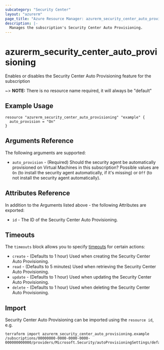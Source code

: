 ```yaml
---
subcategory: "Security Center"
layout: "azurerm"
page_title: "Azure Resource Manager: azurerm_security_center_auto_provisioning"
description: |-
  Manages the subscription's Security Center Auto Provisioning.
---
```


# azurerm_security_center_auto_provisioning

Enables or disables the Security Center Auto Provisioning feature for the subscription

~> **NOTE:** There is no resource name required, it will always be "default"

## Example Usage

```hcl
resource "azurerm_security_center_auto_provisioning" "example" {
  auto_provision = "On"
}
```

## Arguments Reference

The following arguments are supported:

* `auto_provision` - (Required) Should the security agent be automatically provisioned on Virtual Machines in this subscription? Possible values are `On` (to install the security agent automatically, if it's missing) or `Off` (to not install the security agent automatically).

## Attributes Reference

In addition to the Arguments listed above - the following Attributes are exported:

* `id` - The ID of the Security Center Auto Provisioning.

## Timeouts

The `timeouts` block allows you to specify [timeouts](https://www.terraform.io/language/resources/syntax#operation-timeouts) for certain actions:

* `create` - (Defaults to 1 hour) Used when creating the Security Center Auto Provisioning.
* `read` - (Defaults to 5 minutes) Used when retrieving the Security Center Auto Provisioning.
* `update` - (Defaults to 1 hour) Used when updating the Security Center Auto Provisioning.
* `delete` - (Defaults to 1 hour) Used when deleting the Security Center Auto Provisioning.

## Import

Security Center Auto Provisioning can be imported using the `resource id`, e.g.

```shell
terraform import azurerm_security_center_auto_provisioning.example /subscriptions/00000000-0000-0000-0000-000000000000/providers/Microsoft.Security/autoProvisioningSettings/default
```

